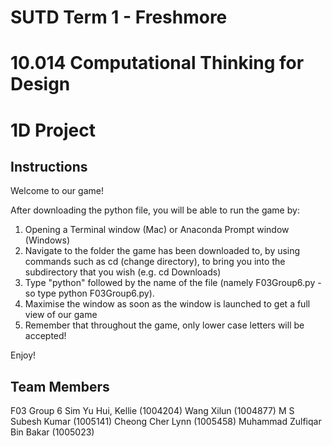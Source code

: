 # SUTD Term 1 - Freshmore
# 10.014 Computational Thinking for Design 
# 1D Project

## Instructions
Welcome to our game!

After downloading the python file, you will be able to run the game by: 
1. Opening a Terminal window (Mac) or Anaconda Prompt window (Windows)
2. Navigate to the folder the game has been downloaded to, by using commands such as cd (change directory), to bring you into the subdirectory that you wish (e.g. cd Downloads)
3. Type "python" followed by the name of the file (namely F03Group6.py - so type python F03Group6.py). 
4. Maximise the window as soon as the window is launched to get a full view of our game
5. Remember that throughout the game, only lower case letters will be accepted!

Enjoy!



## Team Members
F03 Group 6
Sim Yu Hui, Kellie (1004204)
Wang Xilun (1004877)
M S Subesh Kumar (1005141)
Cheong Cher Lynn (1005458)
Muhammad Zulfiqar Bin Bakar (1005023)
